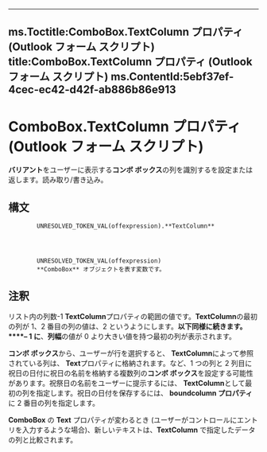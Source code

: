 

---
ms.Toctitle:ComboBox.TextColumn プロパティ (Outlook フォーム スクリプト)
title:ComboBox.TextColumn プロパティ (Outlook フォーム スクリプト)
ms.ContentId:5ebf37ef-4cec-ec42-d42f-ab886b86e913
---
# ComboBox.TextColumn プロパティ (Outlook フォーム スクリプト)




**バリアント**をユーザーに表示する**コンボ ボックス**の列を識別するを設定または返します。読み取り/書き込み。

## 構文

            UNRESOLVED_TOKEN_VAL(offexpression).**TextColumn**




            UNRESOLVED_TOKEN_VAL(offexpression)
            **ComboBox** オブジェクトを表す変数です。



## 注釈
リスト内の列数-1 **TextColumn**プロパティの範囲の値です。**TextColumn**の最初の列が 1、2 番目の列の値は、2 というようにします。**以下同様に続きます。****– 1 に**、**列幅**の値が 0 より大きい値を持つ最初の列が表示されます。



**コンボ ボックス**から、ユーザーが行を選択すると、 **TextColumn**によって参照されている列は、 **Text**プロパティに格納されます。など、1 つの列と 2 列目に祝日の日付に祝日の名前を格納する複数列の**コンボ ボックス**を設定する可能性があります。祝祭日の名前をユーザーに提示するには、 **TextColumn**として最初の列を指定します。祝日の日付を保存するには、 **boundcolumn プロパティ**に 2 番目の列を指定します。



**ComboBox** の **Text** プロパティが変わるとき (ユーザーがコントロールにエントリを入力するような場合)、新しいテキストは、**TextColumn** で指定したデータの列と比較されます。




